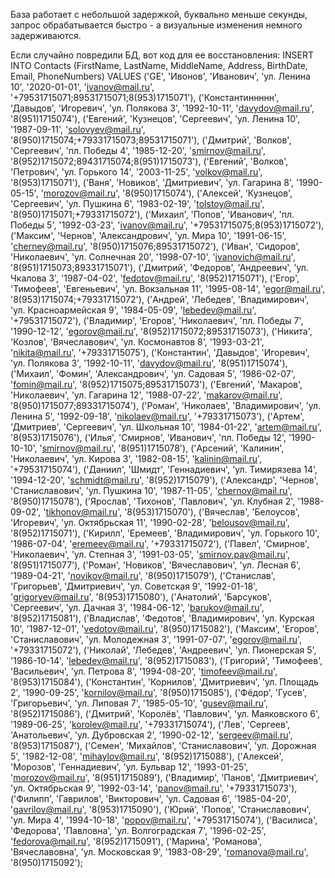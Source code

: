 База работает с небольшой задержкой, буквально меньше секунды, запрос обрабатывается быстро - а визуальные изменения немного задерживаются. 

Если случайно повредили БД, вот код для ее восстановления: 
INSERT INTO Contacts (FirstName, LastName, MiddleName, Address, BirthDate, Email, PhoneNumbers) VALUES
('GE', 'Ивонов', 'Иванович', 'ул. Ленина 10', '2020-01-01', 'ivanov@mail.ru', '+79531715071;89531715071;8(953)1715071'),
('Константиннннн', 'Давыдов', 'Игоревич', 'ул. Полякова 3', '1992-10-11', 'davydov@mail.ru', '8(951)1715074'),
('Евгений', 'Кузнецов', 'Сергеевич', 'ул. Ленина 10', '1987-09-11', 'solovyev@mail.ru', '8(950)1715074;+79331715073;89531715071'),
('Дмитрий', 'Волков', 'Сергеевич', 'пл. Победы 4', '1985-12-20', 'smirnov@mail.ru', '8(952)1715072;89431715074;8(951)1715073'),
('Евгений', 'Волков', 'Петрович', 'ул. Горького 14', '2003-11-25', 'volkov@mail.ru', '8(953)1715071'),
('Ваня', 'Новиков', 'Дмитриевич', 'ул. Гагарина 8', '1990-05-15', 'morozov@mail.ru', '8(950)1715074'),
('Алексей', 'Кузнецов', 'Сергеевич', 'ул. Пушкина 6', '1983-02-19', 'tolstoy@mail.ru', '8(950)1715071;+79331715072'),
('Михаил', 'Попов', 'Иванович', 'пл. Победы 5', '1992-03-23', 'ivanov@mail.ru', '+79531715075;8(953)1715072'),
('Максим', 'Чернов', 'Александрович', 'ул. Мира 10', '1991-06-15', 'cherney@mail.ru', '8(950)1715076;89531715072'),
('Иван', 'Сидоров', 'Николаевич', 'ул. Солнечная 20', '1998-07-10', 'ivanovich@mail.ru', '8(951)1715073;89331715071'),
('Дмитрий', 'Федоров', 'Андреевич', 'ул. Чкалова 3', '1987-04-02', 'fedotov@mail.ru', '8(952)1715071'),
('Егор', 'Тимофеев', 'Евгеньевич', 'ул. Вокзальная 11', '1995-08-14', 'egor@mail.ru', '8(953)1715074;+79331715072'),
('Андрей', 'Лебедев', 'Владимирович', 'ул. Красноармейская 9', '1984-05-09', 'lebedev@mail.ru', '+79531715072'),
('Владимир', 'Егоров', 'Николаевич', 'пл. Победы 7', '1990-12-12', 'egorov@mail.ru', '8(952)1715072;89531715073'),
('Никита', 'Козлов', 'Вячеславович', 'ул. Космонавтов 8', '1993-03-21', 'nikita@mail.ru', '+79331715075'),
('Константин', 'Давыдов', 'Игоревич', 'ул. Полякова 3', '1992-10-11', 'davydov@mail.ru', '8(951)1715074'),
('Михаил', 'Фомин', 'Александрович', 'ул. Садовая 5', '1986-02-07', 'fomin@mail.ru', '8(952)1715075;89531715073'),
('Евгений', 'Макаров', 'Николаевич', 'ул. Гагарина 12', '1988-07-22', 'makarov@mail.ru', '8(950)1715077;89331715074'),
('Роман', 'Николаев', 'Владимирович', 'ул. Ленина 5', '1992-09-18', 'nikolaev@mail.ru', '+79331715073'),
('Артем', 'Дмитриев', 'Сергеевич', 'ул. Школьная 10', '1984-01-22', 'artem@mail.ru', '8(953)1715076'),
('Илья', 'Смирнов', 'Иванович', 'пл. Победы 12', '1990-10-10', 'smirnov@mail.ru', '8(951)1715078'),
('Арсений', 'Калинин', 'Николаевич', 'ул. Кирова 3', '1982-08-15', 'kalinin@mail.ru', '+79531715074'),
('Даниил', 'Шмидт', 'Геннадиевич', 'ул. Тимирязева 14', '1994-12-20', 'schmidt@mail.ru', '8(952)1715079'),
('Александр', 'Чернов', 'Станиславович', 'ул. Пушкина 10', '1987-11-05', 'chernov@mail.ru', '8(950)1715078'),
('Ярослав', 'Тихонов', 'Павлович', 'ул. Клубная 2', '1988-09-02', 'tikhonov@mail.ru', '8(953)1715070'),
('Вячеслав', 'Белоусов', 'Игоревич', 'ул. Октябрьская 11', '1990-02-28', 'belousov@mail.ru', '8(952)1715071'),
('Кирилл', 'Еремеев', 'Владимирович', 'ул. Горького 10', '1986-07-04', 'eremeev@mail.ru', '+79331715072'),
('Павел', 'Смирнов', 'Николаевич', 'ул. Степная 3', '1991-03-05', 'smirnov.pav@mail.ru', '8(951)1715077'),
('Роман', 'Новиков', 'Вячеславович', 'ул. Лесная 6', '1989-04-21', 'novikov@mail.ru', '8(950)1715079'),
('Станислав', 'Григорьев', 'Дмитриевич', 'ул. Советская 9', '1992-01-18', 'grigoryev@mail.ru', '8(953)1715080'),
('Анатолий', 'Барсуков', 'Сергеевич', 'ул. Дачная 3', '1984-06-12', 'barukov@mail.ru', '8(952)1715081'),
('Владислав', 'Федотов', 'Владимирович', 'ул. Курская 10', '1987-12-01', 'vedotov@mail.ru', '8(950)1715082'),
('Максим', 'Егоров', 'Станиславович', 'ул. Молодежная 3', '1991-07-07', 'egorov@mail.ru', '+79331715072'),
('Николай', 'Лебедев', 'Андреевич', 'ул. Пионерская 5', '1986-10-14', 'lebedev@mail.ru', '8(952)1715083'),
('Григорий', 'Тимофеев', 'Васильевич', 'ул. Петрова 8', '1994-08-20', 'timofeev@mail.ru', '8(953)1715084'),
('Константин', 'Корнилов', 'Дмитриевич', 'ул. Площадь 2', '1990-09-25', 'kornilov@mail.ru', '8(950)1715085'),
('Фёдор', 'Гусев', 'Григорьевич', 'ул. Липовая 7', '1985-05-10', 'gusev@mail.ru', '8(952)1715086'),
('Дмитрий', 'Королёв', 'Павлович', 'ул. Маяковского 6', '1989-06-25', 'korolev@mail.ru', '+79331715074'),
('Лев', 'Сергеев', 'Анатольевич', 'ул. Дубровская 2', '1990-02-12', 'sergeev@mail.ru', '8(953)1715087'),
('Семен', 'Михайлов', 'Станиславович', 'ул. Дорожная 5', '1982-12-08', 'mihaylov@mail.ru', '8(952)1715088'),
('Алексей', 'Морозов', 'Геннадиевич', 'ул. Бульвар 12', '1993-01-25', 'morozov@mail.ru', '8(951)1715089'),
('Владимир', 'Панов', 'Дмитриевич', 'ул. Октябрьская 9', '1992-03-14', 'panov@mail.ru', '+79331715073'),
('Филипп', 'Гаврилов', 'Викторович', 'ул. Садовая 6', '1985-04-20', 'gavrilov@mail.ru', '8(953)1715090'),
('Юрий', 'Попов', 'Станиславович', 'ул. Мира 4', '1994-10-18', 'popov@mail.ru', '+79531715074'),
('Василиса', 'Федорова', 'Павловна', 'ул. Волгоградская 7', '1996-02-25', 'fedorova@mail.ru', '8(952)1715091'),
('Марина', 'Романова', 'Вячеславовна', 'ул. Московская 9', '1983-08-29', 'romanova@mail.ru', '8(950)1715092');

